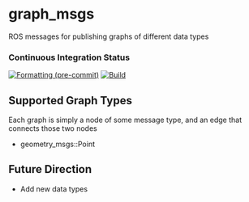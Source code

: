 # graph_msgs

ROS messages for publishing graphs of different data types

### Continuous Integration Status

[![Formatting (pre-commit)](https://github.com/PickNikRobotics/graph_msgs/actions/workflows/format.yaml/badge.svg?branch=ros2)](https://github.com/PickNikRobotics/graph_msgs/actions/workflows/format.yaml?query=branch%3Aros2)
[![Build](https://github.com/PickNikRobotics/graph_msgs/actions/workflows/build.yaml/badge.svg?branch=ros2)](https://github.com/PickNikRobotics/graph_msgs/actions/workflows/build.yaml?query=branch%3Aros2)

## Supported Graph Types

Each graph is simply a node of some message type, and an edge that connects those two nodes

 - geometry_msgs::Point

## Future Direction

 - Add new data types

